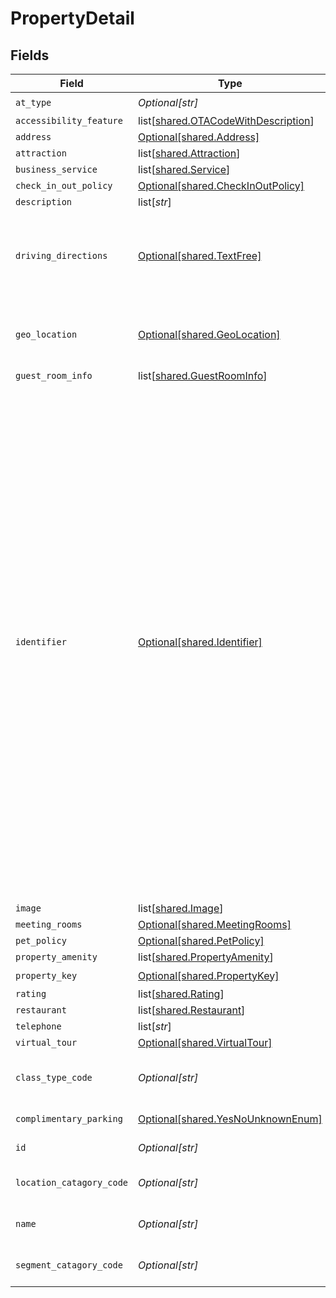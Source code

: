 # PropertyDetail


## Fields

| Field                                                                                                                                                                                                                                                                                                                                                                                                                               | Type                                                                                                                                                                                                                                                                                                                                                                                                                                | Required                                                                                                                                                                                                                                                                                                                                                                                                                            | Description                                                                                                                                                                                                                                                                                                                                                                                                                         |
| ----------------------------------------------------------------------------------------------------------------------------------------------------------------------------------------------------------------------------------------------------------------------------------------------------------------------------------------------------------------------------------------------------------------------------------- | ----------------------------------------------------------------------------------------------------------------------------------------------------------------------------------------------------------------------------------------------------------------------------------------------------------------------------------------------------------------------------------------------------------------------------------- | ----------------------------------------------------------------------------------------------------------------------------------------------------------------------------------------------------------------------------------------------------------------------------------------------------------------------------------------------------------------------------------------------------------------------------------- | ----------------------------------------------------------------------------------------------------------------------------------------------------------------------------------------------------------------------------------------------------------------------------------------------------------------------------------------------------------------------------------------------------------------------------------- |
| `at_type`                                                                                                                                                                                                                                                                                                                                                                                                                           | *Optional[str]*                                                                                                                                                                                                                                                                                                                                                                                                                     | :heavy_check_mark:                                                                                                                                                                                                                                                                                                                                                                                                                  | N/A                                                                                                                                                                                                                                                                                                                                                                                                                                 |
| `accessibility_feature`                                                                                                                                                                                                                                                                                                                                                                                                             | list[[shared.OTACodeWithDescription](undefined/models/shared/otacodewithdescription.md)]                                                                                                                                                                                                                                                                                                                                            | :heavy_minus_sign:                                                                                                                                                                                                                                                                                                                                                                                                                  | N/A                                                                                                                                                                                                                                                                                                                                                                                                                                 |
| `address`                                                                                                                                                                                                                                                                                                                                                                                                                           | [Optional[shared.Address]](undefined/models/shared/address.md)                                                                                                                                                                                                                                                                                                                                                                      | :heavy_minus_sign:                                                                                                                                                                                                                                                                                                                                                                                                                  | N/A                                                                                                                                                                                                                                                                                                                                                                                                                                 |
| `attraction`                                                                                                                                                                                                                                                                                                                                                                                                                        | list[[shared.Attraction](undefined/models/shared/attraction.md)]                                                                                                                                                                                                                                                                                                                                                                    | :heavy_minus_sign:                                                                                                                                                                                                                                                                                                                                                                                                                  | N/A                                                                                                                                                                                                                                                                                                                                                                                                                                 |
| `business_service`                                                                                                                                                                                                                                                                                                                                                                                                                  | list[[shared.Service](undefined/models/shared/service.md)]                                                                                                                                                                                                                                                                                                                                                                          | :heavy_minus_sign:                                                                                                                                                                                                                                                                                                                                                                                                                  | N/A                                                                                                                                                                                                                                                                                                                                                                                                                                 |
| `check_in_out_policy`                                                                                                                                                                                                                                                                                                                                                                                                               | [Optional[shared.CheckInOutPolicy]](undefined/models/shared/checkinoutpolicy.md)                                                                                                                                                                                                                                                                                                                                                    | :heavy_minus_sign:                                                                                                                                                                                                                                                                                                                                                                                                                  | N/A                                                                                                                                                                                                                                                                                                                                                                                                                                 |
| `description`                                                                                                                                                                                                                                                                                                                                                                                                                       | list[*str*]                                                                                                                                                                                                                                                                                                                                                                                                                         | :heavy_minus_sign:                                                                                                                                                                                                                                                                                                                                                                                                                  | N/A                                                                                                                                                                                                                                                                                                                                                                                                                                 |
| `driving_directions`                                                                                                                                                                                                                                                                                                                                                                                                                | [Optional[shared.TextFree]](undefined/models/shared/textfree.md)                                                                                                                                                                                                                                                                                                                                                                    | :heavy_minus_sign:                                                                                                                                                                                                                                                                                                                                                                                                                  | Textual information to provide descriptions and\/or additional information.                                                                                                                                                                                                                                                                                                                                                         |
| `geo_location`                                                                                                                                                                                                                                                                                                                                                                                                                      | [Optional[shared.GeoLocation]](undefined/models/shared/geolocation.md)                                                                                                                                                                                                                                                                                                                                                              | :heavy_minus_sign:                                                                                                                                                                                                                                                                                                                                                                                                                  | Used to specify the geographic coordinates of a location                                                                                                                                                                                                                                                                                                                                                                            |
| `guest_room_info`                                                                                                                                                                                                                                                                                                                                                                                                                   | list[[shared.GuestRoomInfo](undefined/models/shared/guestroominfo.md)]                                                                                                                                                                                                                                                                                                                                                              | :heavy_minus_sign:                                                                                                                                                                                                                                                                                                                                                                                                                  | N/A                                                                                                                                                                                                                                                                                                                                                                                                                                 |
| `identifier`                                                                                                                                                                                                                                                                                                                                                                                                                        | [Optional[shared.Identifier]](undefined/models/shared/identifier.md)                                                                                                                                                                                                                                                                                                                                                                | :heavy_minus_sign:                                                                                                                                                                                                                                                                                                                                                                                                                  | Identifier provides the ability to create a globally unique identifier. For the identifier to be globally unique it must have a system provided identifier and the system must be identified using a global naming authority. System identification uses the domain naming system (DNS) to assure they are globally unique and should be an URL. The system provided ID will typically be a primary or surrogate key in a database. |
| `image`                                                                                                                                                                                                                                                                                                                                                                                                                             | list[[shared.Image](undefined/models/shared/image.md)]                                                                                                                                                                                                                                                                                                                                                                              | :heavy_minus_sign:                                                                                                                                                                                                                                                                                                                                                                                                                  | N/A                                                                                                                                                                                                                                                                                                                                                                                                                                 |
| `meeting_rooms`                                                                                                                                                                                                                                                                                                                                                                                                                     | [Optional[shared.MeetingRooms]](undefined/models/shared/meetingrooms.md)                                                                                                                                                                                                                                                                                                                                                            | :heavy_minus_sign:                                                                                                                                                                                                                                                                                                                                                                                                                  | N/A                                                                                                                                                                                                                                                                                                                                                                                                                                 |
| `pet_policy`                                                                                                                                                                                                                                                                                                                                                                                                                        | [Optional[shared.PetPolicy]](undefined/models/shared/petpolicy.md)                                                                                                                                                                                                                                                                                                                                                                  | :heavy_minus_sign:                                                                                                                                                                                                                                                                                                                                                                                                                  | N/A                                                                                                                                                                                                                                                                                                                                                                                                                                 |
| `property_amenity`                                                                                                                                                                                                                                                                                                                                                                                                                  | list[[shared.PropertyAmenity](undefined/models/shared/propertyamenity.md)]                                                                                                                                                                                                                                                                                                                                                          | :heavy_minus_sign:                                                                                                                                                                                                                                                                                                                                                                                                                  | N/A                                                                                                                                                                                                                                                                                                                                                                                                                                 |
| `property_key`                                                                                                                                                                                                                                                                                                                                                                                                                      | [Optional[shared.PropertyKey]](undefined/models/shared/propertykey.md)                                                                                                                                                                                                                                                                                                                                                              | :heavy_check_mark:                                                                                                                                                                                                                                                                                                                                                                                                                  | N/A                                                                                                                                                                                                                                                                                                                                                                                                                                 |
| `rating`                                                                                                                                                                                                                                                                                                                                                                                                                            | list[[shared.Rating](undefined/models/shared/rating.md)]                                                                                                                                                                                                                                                                                                                                                                            | :heavy_minus_sign:                                                                                                                                                                                                                                                                                                                                                                                                                  | N/A                                                                                                                                                                                                                                                                                                                                                                                                                                 |
| `restaurant`                                                                                                                                                                                                                                                                                                                                                                                                                        | list[[shared.Restaurant](undefined/models/shared/restaurant.md)]                                                                                                                                                                                                                                                                                                                                                                    | :heavy_minus_sign:                                                                                                                                                                                                                                                                                                                                                                                                                  | N/A                                                                                                                                                                                                                                                                                                                                                                                                                                 |
| `telephone`                                                                                                                                                                                                                                                                                                                                                                                                                         | list[*str*]                                                                                                                                                                                                                                                                                                                                                                                                                         | :heavy_minus_sign:                                                                                                                                                                                                                                                                                                                                                                                                                  | N/A                                                                                                                                                                                                                                                                                                                                                                                                                                 |
| `virtual_tour`                                                                                                                                                                                                                                                                                                                                                                                                                      | [Optional[shared.VirtualTour]](undefined/models/shared/virtualtour.md)                                                                                                                                                                                                                                                                                                                                                              | :heavy_minus_sign:                                                                                                                                                                                                                                                                                                                                                                                                                  | N/A                                                                                                                                                                                                                                                                                                                                                                                                                                 |
| `class_type_code`                                                                                                                                                                                                                                                                                                                                                                                                                   | *Optional[str]*                                                                                                                                                                                                                                                                                                                                                                                                                     | :heavy_minus_sign:                                                                                                                                                                                                                                                                                                                                                                                                                  | The OTA code of the property detail                                                                                                                                                                                                                                                                                                                                                                                                 |
| `complimentary_parking`                                                                                                                                                                                                                                                                                                                                                                                                             | [Optional[shared.YesNoUnknownEnum]](undefined/models/shared/yesnounknownenum.md)                                                                                                                                                                                                                                                                                                                                                    | :heavy_minus_sign:                                                                                                                                                                                                                                                                                                                                                                                                                  | Yes , No , Unknown                                                                                                                                                                                                                                                                                                                                                                                                                  |
| `id`                                                                                                                                                                                                                                                                                                                                                                                                                                | *Optional[str]*                                                                                                                                                                                                                                                                                                                                                                                                                     | :heavy_minus_sign:                                                                                                                                                                                                                                                                                                                                                                                                                  | Local reference id.                                                                                                                                                                                                                                                                                                                                                                                                                 |
| `location_catagory_code`                                                                                                                                                                                                                                                                                                                                                                                                            | *Optional[str]*                                                                                                                                                                                                                                                                                                                                                                                                                     | :heavy_minus_sign:                                                                                                                                                                                                                                                                                                                                                                                                                  | Location category code                                                                                                                                                                                                                                                                                                                                                                                                              |
| `name`                                                                                                                                                                                                                                                                                                                                                                                                                              | *Optional[str]*                                                                                                                                                                                                                                                                                                                                                                                                                     | :heavy_check_mark:                                                                                                                                                                                                                                                                                                                                                                                                                  | The property name                                                                                                                                                                                                                                                                                                                                                                                                                   |
| `segment_catagory_code`                                                                                                                                                                                                                                                                                                                                                                                                             | *Optional[str]*                                                                                                                                                                                                                                                                                                                                                                                                                     | :heavy_minus_sign:                                                                                                                                                                                                                                                                                                                                                                                                                  | Segment category code                                                                                                                                                                                                                                                                                                                                                                                                               |